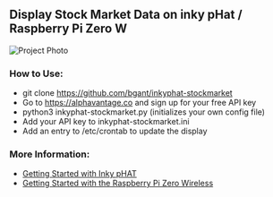 ## Display Stock Market Data on inky pHat / Raspberry Pi Zero W

![Project Photo](../assets/inkyphat-stockmarket.png)

### How to Use:
* git clone https://github.com/bgant/inkyphat-stockmarket
* Go to https://alphavantage.co and sign up for your free API key
* python3 inkyphat-stockmarket.py (initializes your own config file)
* Add your API key to inkyphat-stockmarket.ini
* Add an entry to /etc/crontab to update the display

### More Information:
* [Getting Started with Inky pHAT](https://learn.pimoroni.com/tutorial/sandyj/getting-started-with-inky-phat)
* [Getting Started with the Raspberry Pi Zero Wireless](https://learn.sparkfun.com/tutorials/getting-started-with-the-raspberry-pi-zero-wireless)
